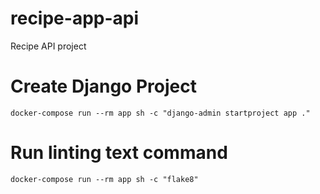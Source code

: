 # recipe-app-api
Recipe API project



# Create Django Project
`docker-compose run --rm app sh -c "django-admin startproject app ."`
# Run linting text command
`docker-compose run --rm app sh -c "flake8"`

